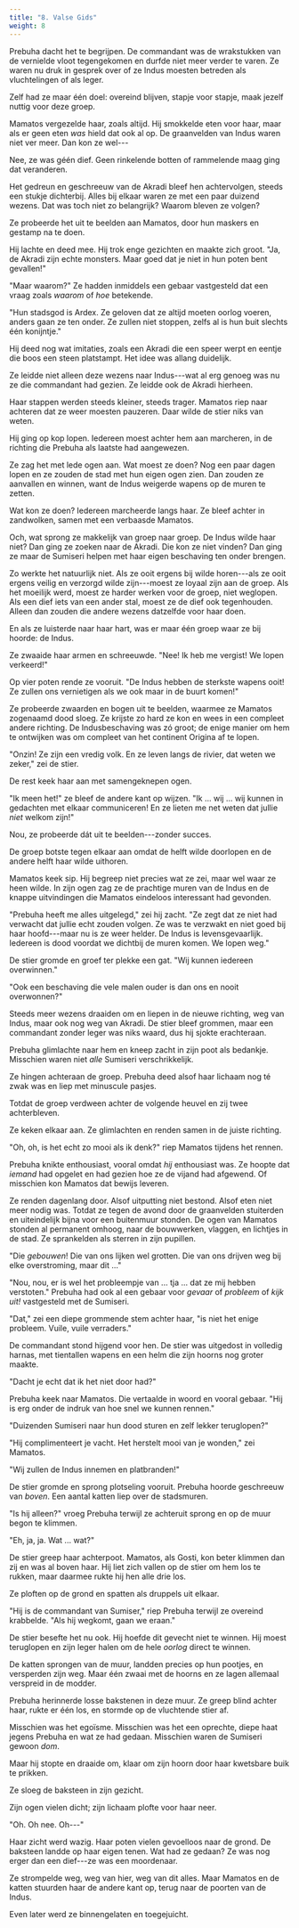 ```yaml
---
title: "8. Valse Gids"
weight: 8
---
```


Prebuha dacht het te begrijpen. De commandant was de wrakstukken van de vernielde vloot tegengekomen en durfde niet meer verder te varen. Ze waren nu druk in gesprek over of ze Indus moesten betreden als vluchtelingen of als leger.

Zelf had ze maar één doel: overeind blijven, stapje voor stapje, maak jezelf nuttig voor deze groep.

Mamatos vergezelde haar, zoals altijd. Hij smokkelde eten voor haar, maar als er geen eten _was_ hield dat ook al op. De graanvelden van Indus waren niet ver meer. Dan kon ze wel---

Nee, ze was géén dief. Geen rinkelende botten of rammelende maag ging dat veranderen.

Het gedreun en geschreeuw van de Akradi bleef hen achtervolgen, steeds een stukje dichterbij. Alles bij elkaar waren ze met een paar duizend wezens. Dat was toch niet zo belangrijk? Waarom bleven ze volgen?

Ze probeerde het uit te beelden aan Mamatos, door hun maskers en gestamp na te doen.

Hij lachte en deed mee. Hij trok enge gezichten en maakte zich groot. "Ja, de Akradi zijn echte monsters. Maar goed dat je niet in hun poten bent gevallen!"

"Maar waarom?" Ze hadden inmiddels een gebaar vastgesteld dat een vraag zoals _waarom_ of _hoe_ betekende.

"Hun stadsgod is Ardex. Ze geloven dat ze altijd moeten oorlog voeren, anders gaan ze ten onder. Ze zullen niet stoppen, zelfs al is hun buit slechts één konijntje."

Hij deed nog wat imitaties, zoals een Akradi die een speer werpt en eentje die boos een steen platstampt. Het idee was allang duidelijk.

Ze leidde niet alleen deze wezens naar Indus---wat al erg genoeg was nu ze die commandant had gezien. Ze leidde ook de Akradi hierheen.

Haar stappen werden steeds kleiner, steeds trager. Mamatos riep naar achteren dat ze weer moesten pauzeren. Daar wilde de stier niks van weten.

Hij ging op kop lopen. Iedereen moest achter hem aan marcheren, in de richting die Prebuha als laatste had aangewezen.

Ze zag het met lede ogen aan. Wat moest ze doen? Nog een paar dagen lopen en ze zouden de stad met hun eigen ogen zien. Dan zouden ze aanvallen en winnen, want de Indus weigerde wapens op de muren te zetten.

Wat kon ze doen? Iedereen marcheerde langs haar. Ze bleef achter in zandwolken, samen met een verbaasde Mamatos.

Och, wat sprong ze makkelijk van groep naar groep. De Indus wilde haar niet? Dan ging ze zoeken naar de Akradi. Die kon ze niet vinden? Dan ging ze maar de Sumiseri helpen met haar eigen beschaving ten onder brengen.

Zo werkte het natuurlijk niet. Als ze ooit ergens bij wilde horen---als ze ooit ergens veilig en verzorgd wilde zijn---moest ze loyaal zijn aan de groep. Als het moeilijk werd, moest ze harder werken voor de groep, niet weglopen. Als een dief iets van een ander stal, moest ze de dief ook tegenhouden. Alleen dan zouden die andere wezens datzelfde voor haar doen.

En als ze luisterde naar haar hart, was er maar één groep waar ze bij hoorde: de Indus.

Ze zwaaide haar armen en schreeuwde. "Nee! Ik heb me vergist! We lopen verkeerd!"

Op vier poten rende ze vooruit. "De Indus hebben de sterkste wapens ooit! Ze zullen ons vernietigen als we ook maar in de buurt komen!"

Ze probeerde zwaarden en bogen uit te beelden, waarmee ze Mamatos zogenaamd dood sloeg. Ze krijste zo hard ze kon en wees in een compleet andere richting. De Indusbeschaving was zó groot; de enige manier om hem te ontwijken was om compleet van het continent Origina af te lopen.

"Onzin! Ze zijn een vredig volk. En ze leven langs de rivier, dat weten we zeker," zei de stier.

De rest keek haar aan met samengeknepen ogen.

"Ik meen het!" ze bleef de andere kant op wijzen. "Ik ... wij ... wij kunnen in gedachten met elkaar communiceren! En ze lieten me net weten dat jullie _niet_ welkom zijn!"

Nou, ze probeerde dát uit te beelden---zonder succes. 

De groep botste tegen elkaar aan omdat de helft wilde doorlopen en de andere helft haar wilde uithoren. 

Mamatos keek sip. Hij begreep niet precies wat ze zei, maar wel waar ze heen wilde. In zijn ogen zag ze de prachtige muren van de Indus en de knappe uitvindingen die Mamatos eindeloos interessant had gevonden.

"Prebuha heeft me alles uitgelegd," zei hij zacht. "Ze zegt dat ze niet had verwacht dat jullie echt zouden volgen. Ze was te verzwakt en niet goed bij haar hoofd---maar nu is ze weer helder. De Indus is levensgevaarlijk. Iedereen is dood voordat we dichtbij de muren komen. We lopen weg."

De stier gromde en groef ter plekke een gat. "Wij kunnen iedereen overwinnen."

"Ook een beschaving die vele malen ouder is dan ons en nooit overwonnen?"

Steeds meer wezens draaiden om en liepen in de nieuwe richting, weg van Indus, maar ook nog weg van Akradi. De stier bleef grommen, maar een commandant zonder leger was niks waard, dus hij sjokte erachteraan.

Prebuha glimlachte naar hem en kneep zacht in zijn poot als bedankje. Misschien waren niet _alle_ Sumiseri verschrikkelijk.

Ze hingen achteraan de groep. Prebuha deed alsof haar lichaam nog té zwak was en liep met minuscule pasjes. 

Totdat de groep verdween achter de volgende heuvel en zij twee achterbleven.

Ze keken elkaar aan. Ze glimlachten en renden samen in de juiste richting.

"Oh, oh, is het echt zo mooi als ik denk?" riep Mamatos tijdens het rennen.

Prebuha knikte enthousiast, vooral omdat _hij_ enthousiast was. Ze hoopte dat _iemand_ had opgelet en had gezien hoe ze de vijand had afgewend. Of misschien kon Mamatos dat bewijs leveren.

Ze renden dagenlang door. Alsof uitputting niet bestond. Alsof eten niet meer nodig was. Totdat ze tegen de avond door de graanvelden stuiterden en uiteindelijk bijna voor een buitenmuur stonden. De ogen van Mamatos stonden al permanent omhoog, naar de bouwwerken, vlaggen, en lichtjes in de stad. Ze sprankelden als sterren in zijn pupillen.

"Die _gebouwen_! Die van ons lijken wel grotten. Die van ons drijven weg bij elke overstroming, maar dit ..."

"Nou, nou, er is wel het probleempje van ... tja ... dat ze mij hebben verstoten." Prebuha had ook al een gebaar voor _gevaar_ of _probleem_ of _kijk uit!_ vastgesteld met de Sumiseri.

"Dat," zei een diepe grommende stem achter haar, "is niet het enige probleem. Vuile, vuile verraders."

De commandant stond hijgend voor hen. De stier was uitgedost in volledig harnas, met tientallen wapens en een helm die zijn hoorns nog groter maakte.

"Dacht je echt dat ik het niet door had?"

Prebuha keek naar Mamatos. Die vertaalde in woord en vooral gebaar. "Hij is erg onder de indruk van hoe snel we kunnen rennen."

"Duizenden Sumiseri naar hun dood sturen en zelf lekker teruglopen?"

"Hij complimenteert je vacht. Het herstelt mooi van je wonden," zei Mamatos.

"Wij zullen de Indus innemen en platbranden!" 

De stier gromde en sprong plotseling vooruit. Prebuha hoorde geschreeuw van _boven_. Een aantal katten liep over de stadsmuren.

"Is hij alleen?" vroeg Prebuha terwijl ze achteruit sprong en op de muur begon te klimmen.

"Eh, ja, ja. Wat ... wat?"

De stier greep haar achterpoot. Mamatos, als Gosti, kon beter klimmen dan zij en was al boven haar. Hij liet zich vallen op de stier om hem los te rukken, maar daarmee rukte hij hen alle drie los.

Ze ploften op de grond en spatten als druppels uit elkaar.

"Hij is de commandant van Sumiser," riep Prebuha terwijl ze overeind krabbelde. "Als hij wegkomt, gaan we eraan."

De stier besefte het nu ook. Hij hoefde dit gevecht niet te winnen. Hij moest teruglopen en zijn leger halen om de hele _oorlog_ direct te winnen.

De katten sprongen van de muur, landden precies op hun pootjes, en versperden zijn weg. Maar één zwaai met de hoorns en ze lagen allemaal verspreid in de modder.

Prebuha herinnerde losse bakstenen in deze muur. Ze greep blind achter haar, rukte er één los, en stormde op de vluchtende stier af.

Misschien was het egoïsme. Misschien was het een oprechte, diepe haat jegens Prebuha en wat ze had gedaan. Misschien waren de Sumiseri gewoon _dom_.

Maar hij stopte en draaide om, klaar om zijn hoorn door haar kwetsbare buik te prikken.

Ze sloeg de baksteen in zijn gezicht.

Zijn ogen vielen dicht; zijn lichaam plofte voor haar neer.

"Oh. Oh nee. Oh---"

Haar zicht werd wazig. Haar poten vielen gevoelloos naar de grond. De baksteen landde op haar eigen tenen. Wat had ze gedaan? Ze was nog erger dan een dief---ze was een moordenaar.

Ze strompelde weg, weg van hier, weg van dit alles. Maar Mamatos en de katten stuurden haar de andere kant op, terug naar de poorten van de Indus.

Even later werd ze binnengelaten en toegejuicht.